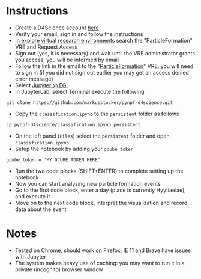 # Instructions

* Create a D4Science account [here](https://services.d4science.org/)
* Verify your email, sign in and follow the instructions
* In [explore virtual research environments](https://services.d4science.org/explore) search the "ParticleFormation" VRE and Request Access
* Sign out (yes, it is necessary) and wait until the VRE administrator grants you access; you will be informed by email
* Follow the link in the email to the "[ParticleFormation](https://services.d4science.org/group/particleformation)" VRE; you will need to sign in (if you did not sign out earlier you may get an access denied error message)
* Select [Jupyter @ EGI](https://services.d4science.org/group/particleformation/jupyter-egi)
* In JupyterLab, select Terminal execute the following

```
git clone https://github.com/markusstocker/pynpf-d4science.git
```

* Copy the `classification.ipynb` to the `persistent` folder as follows

```
cp pynpf-d4science/classification.ipynb persistent
```

* On the left panel (`Files`) select the `persistent` folder and open `classification.ipynb`
* Setup the notebook by adding your `gcube_token`

```
gcube_token = 'MY GCUBE TOKEN HERE'
```

* Run the two code blocks (SHIFT+ENTER) to complete setting up the notebook
* Now you can start analysing new particle formation events
* Go to the first code block, enter a day (place is currently Hyytiaelae), and execute it
* Move on to the next code block, interpret the visualization and record data about the event

# Notes

* Tested on Chrome, should work on Firefox; IE 11 and Brave have issues with Jupyter
* The system makes heavy use of caching: you may want to run it in a private (incognito) browser window







